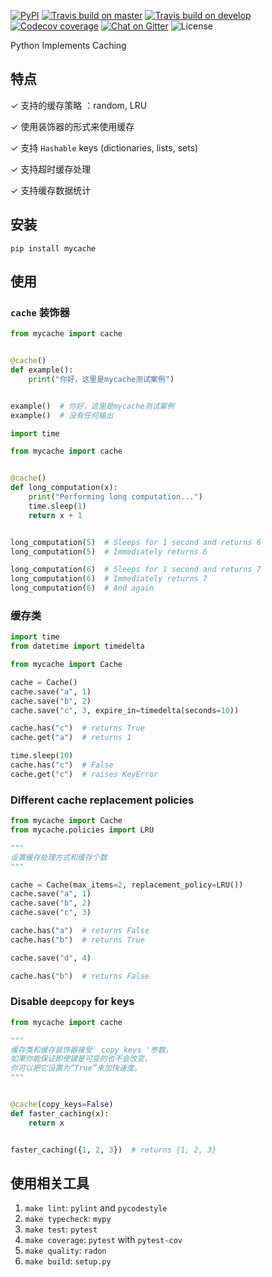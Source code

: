 
[![PyPI](https://img.shields.io/pypi/v/pycaches?style=flat-square)](https://pypi.org/project/pycaches/)
[![Travis build on master](https://img.shields.io/travis/codingjerk/pycaches/master?style=flat-square)](https://travis-ci.org/github/codingjerk/pycaches)
[![Travis build on develop](https://img.shields.io/travis/codingjerk/pycaches/develop?label=develop&style=flat-square)](https://travis-ci.org/github/codingjerk/pycaches)
[![Codecov coverage](https://img.shields.io/codecov/c/gh/codingjerk/pycaches/develop?token=VHP5IBJTDJ&style=flat-square)](https://codecov.io/gh/codingjerk/pycaches/)
[![Chat on Gitter](https://img.shields.io/gitter/room/codingjerk/pycaches?style=flat-square)](https://gitter.im/codingjerk/pycaches)
![License](https://img.shields.io/pypi/l/pycaches?style=flat-square)

Python Implements Caching

## 特点

✓ 支持的缓存策略 ：random, LRU

✓ 使用装饰器的形式来使用缓存

✓ 支持 `Hashable` keys (dictionaries, lists, sets)

✓ 支持超时缓存处理

✓ 支持缓存数据统计

## 安装

```
pip install mycache
```

## 使用

### `cache` 装饰器

```python
from mycache import cache


@cache()
def example():
    print("你好，这里是mycache测试案例")


example()  # 你好，这里是mycache测试案例
example()  # 没有任何输出
```

```python
import time

from mycache import cache


@cache()
def long_computation(x):
    print("Performing long computation...")
    time.sleep(1)
    return x + 1


long_computation(5)  # Sleeps for 1 second and returns 6
long_computation(5)  # Immediately returns 6

long_computation(6)  # Sleeps for 1 second and returns 7
long_computation(6)  # Immediately returns 7
long_computation(6)  # And again
```

### 缓存类

```python
import time
from datetime import timedelta

from mycache import Cache

cache = Cache()
cache.save("a", 1)
cache.save("b", 2)
cache.save("c", 3, expire_in=timedelta(seconds=10))

cache.has("c")  # returns True
cache.get("a")  # returns 1

time.sleep(10)
cache.has("c")  # False
cache.get("c")  # raises KeyError
```

### Different cache replacement policies

```python
from mycache import Cache
from mycache.policies import LRU

"""
设置缓存处理方式和缓存个数
"""

cache = Cache(max_items=2, replacement_policy=LRU())
cache.save("a", 1)
cache.save("b", 2)
cache.save("c", 3)

cache.has("a")  # returns False
cache.has("b")  # returns True

cache.save("d", 4)

cache.has("b")  # returns False
```

### Disable `deepcopy` for keys

```python
from mycache import cache

"""
缓存类和缓存装饰器接受' copy_keys '参数。
如果你能保证即使键是可变的也不会改变，
你可以把它设置为“True”来加快速度。
"""


@cache(copy_keys=False)
def faster_caching(x):
    return x


faster_caching({1, 2, 3})  # returns {1, 2, 3}
```

## 使用相关工具

1. `make lint`: `pylint` and `pycodestyle`
1. `make typecheck`: `mypy`
1. `make test`: `pytest`
1. `make coverage`: `pytest` with `pytest-cov`
1. `make quality`: `radon`
1. `make build`: `setup.py`

